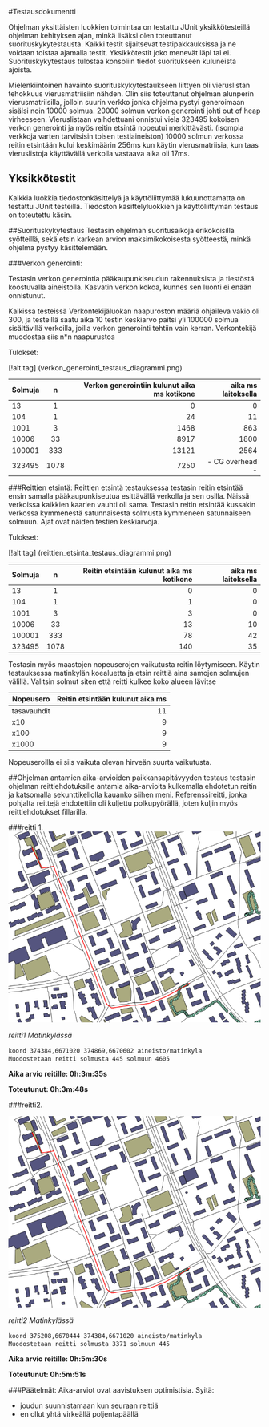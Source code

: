 #Testausdokumentti

Ohjelman yksittäisten luokkien toimintaa on testattu JUnit yksikkötesteillä ohjelman kehityksen ajan, minkä lisäksi olen toteuttanut suorituskykytestausta. Kaikki testit sijaitsevat testipakkauksissa ja ne voidaan toistaa ajamalla testit. Yksikkötestit joko menevät läpi tai ei. Suorituskykytestaus tulostaa konsoliin tiedot suoritukseen kuluneista ajoista.

Mielenkiintoinen havainto suorituskykytestaukseen liittyen oli vieruslistan tehokkuus vierusmatriisiin nähden. Olin siis toteuttanut ohjelman alunperin vierusmatriisilla, jolloin suurin verkko jonka ohjelma pystyi generoimaan sisälsi noin 10000 solmua. 20000 solmun verkon generointi johti out of heap virheeseen. Vieruslistaan vaihdettuani onnistui viela 323495 kokoisen verkon generointi ja myös reitin etsintä nopeutui merkittävästi. (isompia verkkoja varten tarvitsisin toisen testiaineiston) 10000 solmun verkossa reitin etsintään kului keskimäärin 256ms kun käytin vierusmatriisia, kun taas vieruslistoja käyttävällä verkolla vastaava aika oli 17ms.

## Yksikkötestit
Kaikkia luokkia tiedostonkäsittelyä ja käyttöliittymää lukuunottamatta on testattu JUnit testeillä. Tiedoston käsittelyluokkien ja käyttöliittymän testaus on toteutettu käsin.

##Suorituskykytestaus
Testasin ohjelman suoritusaikoja erikokoisilla syötteillä, sekä etsin karkean arvion maksimikokoisesta syötteestä, minkä ohjelma pystyy käsittelemään. 

###Verkon generointi:

Testasin verkon generointia pääkaupunkiseudun rakennuksista ja tiestöstä koostuvalla aineistolla. Kasvatin verkon kokoa, kunnes sen luonti ei enään onnistunut.

Kaikissa testeissä Verkontekijäluokan naapuroston määriä ohjaileva vakio oli 300, ja testeillä saatu aika 10 testin keskiarvo paitsi yli 100000 solmua sisältävillä verkoilla, joilla verkon generointi tehtiin vain kerran. Verkontekijä muodostaa siis n*n naapurustoa 

Tulokset: 

[!alt tag] (verkon_generointi_testaus_diagrammi.png)

| Solmuja	| n    	| Verkon generointiin kulunut aika ms kotikone	| aika ms laitoksella | 
| ----------|:-----:| ---------------------------------------------:| -------------------:|
|13			|1		|0		 										|0
|104		|1		|24		 										|11
|1001 		|3		|1468	 										|863
|10006 		|33		|8917	 										|1800
|100001		|333	|13121	    									|2564
|323495		|1078	|7250    										| - CG overhead - 


###Reittien etsintä:
Reittien etsintä testauksessa testasin reitin etsintää ensin samalla pääkaupunkiseutua esittävällä verkolla ja sen osilla. Näissä verkoissa kaikkien kaarien vauhti oli sama. Testasin reitin etsintää kussakin verkossa kymmenestä satunnaisesta solmusta kymmeneen satunnaiseen solmuun. Ajat ovat näiden testien keskiarvoja.

Tulokset: 

[!alt tag] (reittien_etsinta_testaus_diagrammi.png)

| Solmuja	| n    	| Reitin etsintään kulunut aika ms kotikone	| aika ms laitoksella | 
| ----------|:-----:| -----------------------------------------:| -------------------:|
|13			|1		|0		 									|0
|104		|1		|1		 									|0
|1001 		|3		|3		 									|0
|10006 		|33		|13		 									|10
|100001		|333	|78		    								|42
|323495		|1078	|140    									|35


Testasin myös maastojen nopeuserojen vaikutusta reitin löytymiseen. Käytin testauksessa matinkylän koealuetta ja etsin reittiä aina samojen solmujen välillä. Valitsin solmut siten että reitti kulkee koko alueen lävitse

| Nopeusero	| Reitin etsintään kulunut aika ms	|
| ----------| ---------------------------------:|
|tasavauhdit|11		 							|
|x10		|9		 							|
|x100		|9		 							|
|x1000 		|9		 							|

Nopeuseroilla ei siis vaikuta olevan hirveän suurta vaikutusta.


##Ohjelman antamien aika-arvioiden paikkansapitävyyden testaus
testasin ohjelman reittiehdotuksille antamia aika-arvioita kulkemalla ehdotetun reitin ja katsomalla sekunttikellolla kauanko siihen meni. Referenssireitti, jonka pohjalta reittejä ehdotettiin oli kuljettu polkupyörällä, joten kuljin myös reittiehdotukset fillarilla.

###reitti 1.
![alt tag](reitti1.png)

*reitti1 Matinkylässä*

    koord 374384,6671020 374869,6670602 aineisto/matinkyla
    Muodostetaan reitti solmusta 445 solmuun 4605
**Aika arvio reitille: 0h:3m:35s**

**Toteutunut: 0h:3m:48s**

###reitti2.

![alt tag](reitti1.png)

*reitti2 Matinkylässä*

    koord 375208,6670444 374384,6671020 aineisto/matinkyla
    Muodostetaan reitti solmusta 3371 solmuun 445
**Aika arvio reitille: 0h:5m:30s**

**Toteutunut: 0h:5m:51s**

###Päätelmät:
Aika-arviot ovat aavistuksen optimistisia. Syitä:
* joudun suunnistamaan kun seuraan reittiä
* en ollut yhtä virkeällä poljentapäällä


